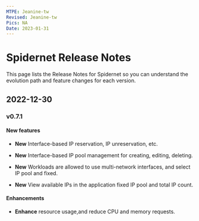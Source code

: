 ```yaml
---
MTPE: Jeanine-tw
Revised: Jeanine-tw
Pics: NA
Date: 2023-01-31
---
```


# Spidernet Release Notes

This page lists the Release Notes for Spidernet so you can understand the evolution path and feature changes for each version.

## 2022-12-30

### v0.7.1

#### New features

- **New** Interface-based IP reservation, IP unreservation, etc.

- **New** Interface-based IP pool management for creating, editing, deleting.

- **New** Workloads are allowed to use multi-network interfaces, and select IP pool and fixed.

- **New** View available IPs in the application fixed IP pool and total IP count.

#### Enhancements

- **Enhance** resource usage,and reduce CPU and memory requests.
